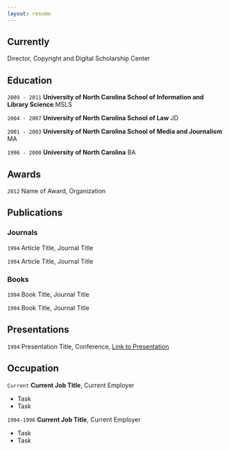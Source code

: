 ```yaml
---
layout: resume
---
```

## Currently

Director, Copyright and Digital Scholarship Center

## Education

`2009 - 2011`
__University of North Carolina School of Information and Library Science__
MSLS

`2004 - 2007`
__University of North Carolina School of Law__
JD 

`2001 - 2003`
__University of North Carolina School of Media and Journalism__
MA 

`1996 - 2000`
__University of North Carolina__
BA

## Awards

`2012`
Name of Award, Organization 

## Publications

<!-- A list is also available [online](http://scholar.google.co.uk/citations?user=LTOTl0YAAAAJ) -->

### Journals

`1994`
Article Title, Journal Title

`1994`
Article Title, Journal Title

### Books

`1994`
Book Title, Journal Title

`1994`
Book Title, Journal Title


## Presentations

`1994`
Presentation Title, Conference, <a href="http://MyWebsite.tld/presentation1">Link to Presentation</a>


## Occupation

`Current`
__Current Job Title__, Current Employer 

- Task
- Task

`1994-1996`
__Current Job Title__, Current Employer 

- Task
- Task



<!-- ### Footer

Last updated: May 2013 -->


